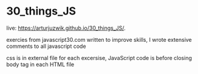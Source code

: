 # 30_things_JS
live: https://arturjuzwik.github.io/30_things_JS/.

exercies from javascript30.com written to improve skills, I wrote extensive comments to all javascript code

css is in external file for each excersise, JavaScript code is before closing body tag in each HTML file

